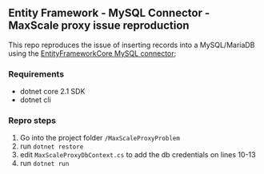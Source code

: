 ## Entity Framework - MySQL Connector - MaxScale proxy issue reproduction

This repo reproduces the issue of inserting records into a MySQL/MariaDB using the [EntityFrameworkCore MySQL connector](https://www.nuget.org/packages/Pomelo.EntityFrameworkCore.MySql);

### Requirements
* dotnet core 2.1 SDK
* dotnet cli

### Repro steps
1. Go into the project folder `/MaxScaleProxyProblem`
2. run `dotnet restore`
3. edit `MaxScaleProxyDbContext.cs` to add the db credentials on lines 10-13
4. run `dotnet run`
